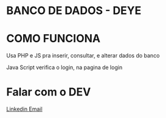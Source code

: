 <h1>BANCO DE DADOS - DEYE</h1>


<h1>COMO FUNCIONA</h1>
<p> Usa PHP e JS pra inserir, consultar, e alterar dados do banco</p>
<p>Java Script verifica o login, na pagina de login</p>


<h1>Falar com o DEV</h1>
<a target="_blank" href="https://www.linkedin.com/in/gustawebp/" > Linkedin </a>
<a  target="_blank" href="mailto:gustavo.campos@deyeinversores.com.br" > Email </a>
